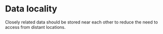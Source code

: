 # Data locality

Closely related data should be stored near each other to reduce the need to access from distant locations.
